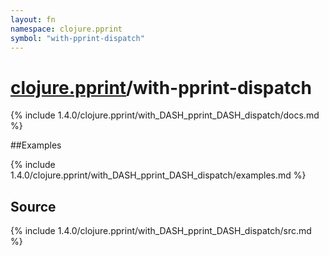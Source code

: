 ```yaml
---
layout: fn
namespace: clojure.pprint
symbol: "with-pprint-dispatch"
---
```


# [clojure.pprint](../)/with-pprint-dispatch

{% include 1.4.0/clojure.pprint/with_DASH_pprint_DASH_dispatch/docs.md %}

##Examples

{% include 1.4.0/clojure.pprint/with_DASH_pprint_DASH_dispatch/examples.md %}
## Source
{% include 1.4.0/clojure.pprint/with_DASH_pprint_DASH_dispatch/src.md %}

